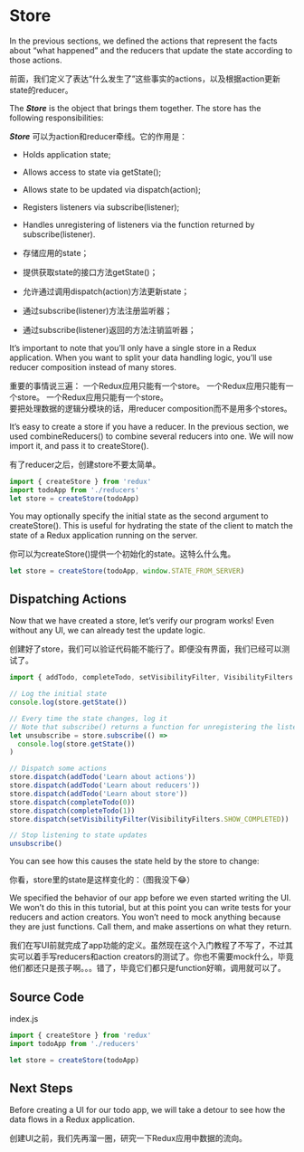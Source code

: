 # Store
In the previous sections, we defined the actions that represent the facts about “what happened” and the reducers that update the state according to those actions.

前面，我们定义了表达“什么发生了”这些事实的actions，以及根据action更新state的reducer。

The ***Store*** is the object that brings them together. The store has the following responsibilities:

***Store*** 可以为action和reducer牵线。它的作用是：

* Holds application state;
* Allows access to state via getState();
* Allows state to be updated via dispatch(action);
* Registers listeners via subscribe(listener);
* Handles unregistering of listeners via the function returned by subscribe(listener).

* 存储应用的state；
* 提供获取state的接口方法getState()；
* 允许通过调用dispatch(action)方法更新state；
* 通过subscribe(listener)方法注册监听器；
* 通过subscribe(listener)返回的方法注销监听器；

It’s important to note that you’ll only have a single store in a Redux application. When you want to split your data handling logic, you’ll use reducer composition instead of many stores.

重要的事情说三遍：
一个Redux应用只能有一个store。
一个Redux应用只能有一个store。
一个Redux应用只能有一个store。  
要把处理数据的逻辑分模块的话，用reducer composition而不是用多个stores。

It’s easy to create a store if you have a reducer. In the previous section, we used combineReducers() to combine several reducers into one. We will now import it, and pass it to createStore().

有了reducer之后，创建store不要太简单。

```JavaScript
import { createStore } from 'redux'
import todoApp from './reducers'
let store = createStore(todoApp)
```

You may optionally specify the initial state as the second argument to createStore(). This is useful for hydrating the state of the client to match the state of a Redux application running on the server.

你可以为createStore()提供一个初始化的state。这特么什么鬼。

```JavaScript
let store = createStore(todoApp, window.STATE_FROM_SERVER)
```

## Dispatching Actions

Now that we have created a store, let’s verify our program works! Even without any UI, we can already test the update logic.

创建好了store，我们可以验证代码能不能行了。即便没有界面，我们已经可以测试了。

```JavaScript
import { addTodo, completeTodo, setVisibilityFilter, VisibilityFilters } from './actions'

// Log the initial state
console.log(store.getState())

// Every time the state changes, log it
// Note that subscribe() returns a function for unregistering the listener
let unsubscribe = store.subscribe(() =>
  console.log(store.getState())
)

// Dispatch some actions
store.dispatch(addTodo('Learn about actions'))
store.dispatch(addTodo('Learn about reducers'))
store.dispatch(addTodo('Learn about store'))
store.dispatch(completeTodo(0))
store.dispatch(completeTodo(1))
store.dispatch(setVisibilityFilter(VisibilityFilters.SHOW_COMPLETED))

// Stop listening to state updates
unsubscribe()
```

You can see how this causes the state held by the store to change:

你看，store里的state是这样变化的：（图我没下😂）

We specified the behavior of our app before we even started writing the UI. We won’t do this in this tutorial, but at this point you can write tests for your reducers and action creators. You won’t need to mock anything because they are just functions. Call them, and make assertions on what they return.

我们在写UI前就完成了app功能的定义。虽然现在这个入门教程了不写了，不过其实可以着手写reducers和action creators的测试了。你也不需要mock什么，毕竟他们都还只是孩子啊。。。错了，毕竟它们都只是function好嘛，调用就可以了。

## Source Code

index.js

```JavaScript
import { createStore } from 'redux'
import todoApp from './reducers'

let store = createStore(todoApp)
```

## Next Steps

Before creating a UI for our todo app, we will take a detour to see how the data flows in a Redux application.

创建UI之前，我们先再溜一圈，研究一下Redux应用中数据的流向。
